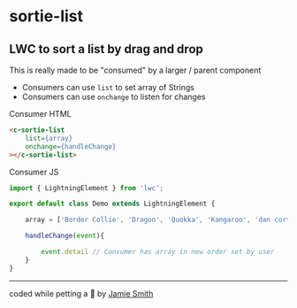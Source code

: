 # sortie-list

## LWC to sort a list by drag and drop

This is really made to be "consumed" by a larger / parent component

- Consumers can use ```list``` to set array of Strings
- Consumers can use ```onchange``` to listen for changes

Consumer HTML
```html
<c-sortie-list
    list={array}
    onchange={handleChange}
></c-sortie-list>
```

Consumer JS
```js
import { LightningElement } from 'lwc';

export default class Demo extends LightningElement {

    array = ['Border Collie', 'Dragon', 'Quokka', 'Kangaroo', 'dan cortese']

    handleChange(event){

        event.detail // Consumer has array in new order set by user
    }
}
```

---

coded while petting a 🐶 by [Jamie Smith](https://jsmith.dev)